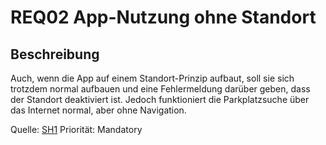 # REQ02 App-Nutzung ohne Standort

## Beschreibung
Auch, wenn die App auf einem Standort-Prinzip aufbaut, soll sie sich trotzdem normal aufbauen und eine Fehlermeldung darüber geben, dass der Standort deaktiviert ist. Jedoch funktioniert die Parkplatzsuche über das Internet normal, aber ohne Navigation.

Quelle: [SH1](https://github.com/isd-nunkesser/sd-2019-froyo/wiki) Priorität: Mandatory